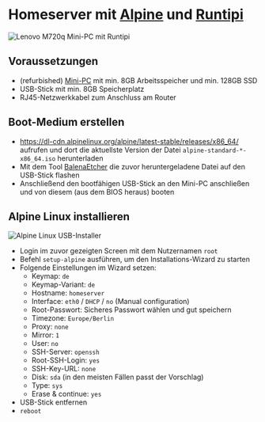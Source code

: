 # Homeserver mit [Alpine](https://alpinelinux.org/) und [Runtipi](https://runtipi.io/)

![Lenovo M720q Mini-PC mit Runtipi]([https://p1-ofp.static.pub/medias/bWFzdGVyfHJvb3R8MTI2NjgxfGltYWdlL3BuZ3xoYjcvaDNlLzk3NDg1MTYzMDY5NzQucG5nfDcwMzcyMDgyZWFmN2E4OWQ1M2IxODRjMDY5YTRhMmI2Mzc5NWI3ZDZmMGFkZTFhM2ZhNTkxZTZjNzVhM2VjMmQ/ww-desktops-thinkcentre-m720q-hero-image.png](https://i.postimg.cc/BbS42s2p/header.png))

## Voraussetzungen

- (refurbished) [Mini-PC](https://www.mydealz.de/gruppe/mini-pc) mit min. 8GB Arbeitsspeicher und min. 128GB SSD
- USB-Stick mit min. 8GB Speicherplatz
- RJ45-Netzwerkkabel zum Anschluss am Router

## Boot-Medium erstellen

- https://dl-cdn.alpinelinux.org/alpine/latest-stable/releases/x86_64/ aufrufen und dort die aktuellste Version der Datei `alpine-standard-*-x86_64.iso` herunterladen
- Mit dem Tool [BalenaEtcher](https://etcher.balena.io/) die zuvor heruntergeladene Datei auf den USB-Stick flashen
- Anschließend den bootfähigen USB-Stick an den Mini-PC anschließen und von diesem (aus dem BIOS heraus) booten

## Alpine Linux installieren

![Alpine Linux USB-Installer](https://linuxiac.b-cdn.net/wp-content/uploads/2023/05/alpine-install1.png)

- Login im zuvor gezeigten Screen mit dem Nutzernamen `root`
- Befehl `setup-alpine` ausführen, um den Installations-Wizard zu starten
- Folgende Einstellungen im Wizard setzen:
	- Keymap: `de`
	- Keymap-Variant: `de`
	- Hostname: `homeserver`
	- Interface: `eth0` / `DHCP` / `no` (Manual configuration)
	- Root-Passwort: Sicheres Passwort wählen und gut speichern
	- Timezone: `Europe/Berlin`
	- Proxy: `none`
	- Mirror: `1`
	- User: `no`
	- SSH-Server: `openssh` 
	- Root-SSH-Login: `yes`
	- SSH-Key-URL: `none`
	- Disk: `sda` (in den meisten Fällen passt der Vorschlag)
	- Type: `sys`
	- Erase & continue: `yes`
- USB-Stick entfernen
- `reboot`
